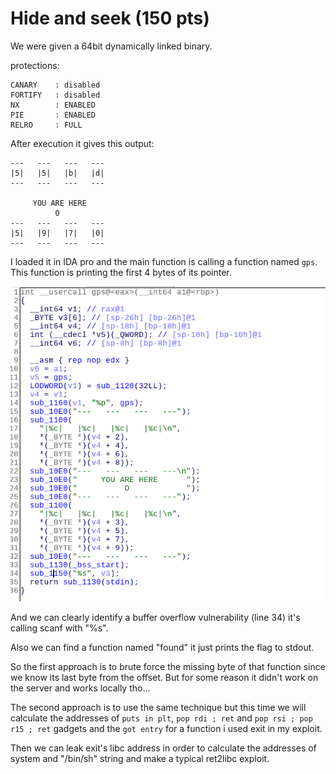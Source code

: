 # Hide and seek (150 pts)

We were given a 64bit dynamically linked binary.

protections:

```
CANARY    : disabled
FORTIFY   : disabled
NX        : ENABLED
PIE       : ENABLED
RELRO     : FULL
```

After execution it gives this output:

```
---   ---   ---   ---
|5|   |5|   |b|   |d|
---   ---   ---   ---

     YOU ARE HERE      
          O            
---   ---   ---   ---
|5|   |9|   |7|   |0|
---   ---   ---   ---
```

I loaded it in IDA pro and the main function is calling a function named ```gps```. This function is printing the first 4 bytes of its pointer.

![img1](ida.png)

And we can clearly identify a buffer overflow vulnerability (line 34) it's calling scanf with "%s".

Also we can find a function named "found" it just prints the flag to stdout.

So the first approach is to brute force the missing byte of that function since we know its last byte from the offset. But for some reason it didn't work on the server and works locally tho...

The second approach is to use the same technique but this time we will calculate the addresses of ```puts in plt```, ```pop rdi ; ret``` and ```pop rsi ; pop r15 ; ret``` gadgets and the ```got entry``` for a function i used exit in my exploit.

Then we can leak exit's libc address in order to calculate the addresses of system and "/bin/sh" string and make a typical ret2libc exploit.

